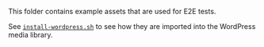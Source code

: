 This folder contains example assets that are used for E2E tests.

See [`install-wordpress.sh`](../../../bin/local-env/install-wordpress.sh) to see how they are imported into the WordPress media library.
